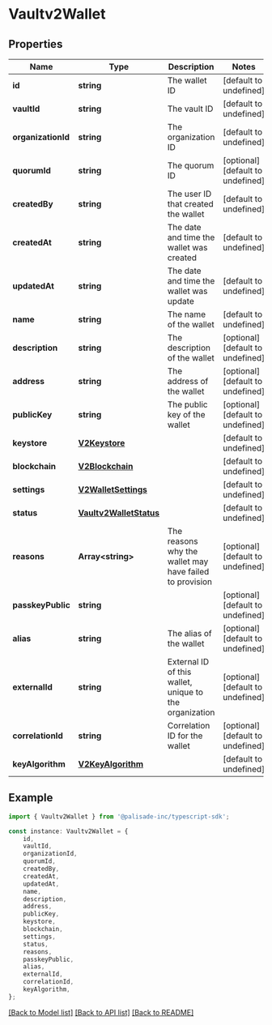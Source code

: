 # Vaultv2Wallet


## Properties

Name | Type | Description | Notes
------------ | ------------- | ------------- | -------------
**id** | **string** | The wallet ID | [default to undefined]
**vaultId** | **string** | The vault ID | [default to undefined]
**organizationId** | **string** | The organization ID | [default to undefined]
**quorumId** | **string** | The quorum ID | [optional] [default to undefined]
**createdBy** | **string** | The user ID that created the wallet | [default to undefined]
**createdAt** | **string** | The date and time the wallet was created | [default to undefined]
**updatedAt** | **string** | The date and time the wallet was update | [default to undefined]
**name** | **string** | The name of the wallet | [default to undefined]
**description** | **string** | The description of the wallet | [optional] [default to undefined]
**address** | **string** | The address of the wallet | [optional] [default to undefined]
**publicKey** | **string** | The public key of the wallet | [optional] [default to undefined]
**keystore** | [**V2Keystore**](V2Keystore.md) |  | [default to undefined]
**blockchain** | [**V2Blockchain**](V2Blockchain.md) |  | [default to undefined]
**settings** | [**V2WalletSettings**](V2WalletSettings.md) |  | [default to undefined]
**status** | [**Vaultv2WalletStatus**](Vaultv2WalletStatus.md) |  | [default to undefined]
**reasons** | **Array&lt;string&gt;** | The reasons why the wallet may have failed to provision | [optional] [default to undefined]
**passkeyPublic** | **string** |  | [optional] [default to undefined]
**alias** | **string** | The alias of the wallet | [optional] [default to undefined]
**externalId** | **string** | External ID of this wallet, unique to the organization | [optional] [default to undefined]
**correlationId** | **string** | Correlation ID for the wallet | [optional] [default to undefined]
**keyAlgorithm** | [**V2KeyAlgorithm**](V2KeyAlgorithm.md) |  | [default to undefined]

## Example

```typescript
import { Vaultv2Wallet } from '@palisade-inc/typescript-sdk';

const instance: Vaultv2Wallet = {
    id,
    vaultId,
    organizationId,
    quorumId,
    createdBy,
    createdAt,
    updatedAt,
    name,
    description,
    address,
    publicKey,
    keystore,
    blockchain,
    settings,
    status,
    reasons,
    passkeyPublic,
    alias,
    externalId,
    correlationId,
    keyAlgorithm,
};
```

[[Back to Model list]](../README.md#documentation-for-models) [[Back to API list]](../README.md#documentation-for-api-endpoints) [[Back to README]](../README.md)
